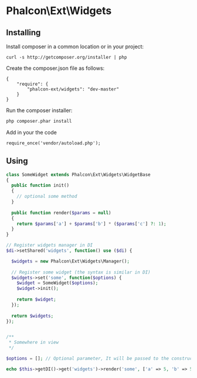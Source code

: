 Phalcon\Ext\Widgets
=======

## Installing ##

Install composer in a common location or in your project:

    curl -s http://getcomposer.org/installer | php

Create the composer.json file as follows:

```
{
	"require": {
		"phalcon-ext/widgets": "dev-master"
	}
}
```

Run the composer installer:

```bash
php composer.phar install
```

Add in your the code

    require_once('vendor/autoload.php');
    
    
## Using ##

```php
class SomeWidget extends Phalcon\Ext\Widgets\WidgetBase
{
  public function init()
  {
    // optional some method
  }
  
  public function render($params = null) 
  {
    return $params['a'] + $params['b'] * ($params['c'] ?: 1);
  }
}

// Register widgets manager in DI
$di->setShared('widgets', function() use ($di) {

  $widgets = new Phalcon\Ext\Widgets\Manager();
  
  // Register some widget (the syntax is similar in DI)
  $widgets->set('some', function($options) {
    $widget = SomeWidget($options);
    $widget->init();
    
    return $widget;
  });
  
  return $widgets;
});


/**
 * Somewhere in view
 */

$options = []; // Optional parameter, It will be passed to the constructor of the widget before creating

echo $this->getDI()->get('widgets')->render('some', ['a' => 5, 'b' => 5, 'c' => 2], $options); // 15
```
